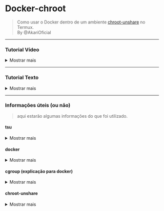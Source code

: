 # Docker-chroot
> Como usar o Docker dentro de um ambiente [chroot-unshare](https://github.com/Moe-hacker/termux-container) no Termux.<br>
> By @AkariOficial
-------------

### Tutorial Vídeo
<details>
<summary>Mostrar mais</summary>

### Como faz?

Telegram: [Assistir Vídeo](https://t.me/upload_akari/6)

</details>

-------------

### Tutorial Texto
<details>
<summary>Mostrar mais</summary>

### Como faz?

### **Instale o tsu** [#o quê é o tsu?](https://github.com/AkariOficial/docker-chroot#tsu)
```bash
 pkg in -y root-repo tsu
 tsu
```

### **Habilite o cgroup** [#o que é cgroup?](https://github.com/AkariOficial/docker-chroot#cgroup-explica%C3%A7%C3%A3o-para-docker)
```bash
 sudo mount -t tmpfs -o uid=0,gid=0,mode=0755 cgroup /sys/fs/cgroup
```

### **Inicie o docker** [#o que é docker?](https://github.com/AkariOficial/docker-chroot#docker)
```bash
 sudo dockerd --iptables=false &
```

### **Abra outra guia no termux e executa o chroot [2.2]**
```bash
 container -run arch
```
> nota: Volte para essa aba [inicie-o-docker](https://github.com/AkariOficial/docker-chroot#inicie-o-docker), após executar **container -run arch** acima.

### **Crie um arquivo chamado** ``docker.sock`` **em** ``chroot/var/run/docker.sock`` **e dê permissão 666**
```bash
 sudo touch arch/var/run/docker.sock; sudo chmod 666 arch/var/run/docker.sock
```
> Partindo do princípio que você sabe o que é um chroot e etc **(este não é um tutorial de chroot em específico).**

### **Expondo o socket do Docker que está localizado fora do ambiente chroot.**
```bash
 sudo mount --bind /data/docker/run/docker.sock /data/data/com.termux/files/home/arch/var/run/docker.sock
```
-------------

### Volte para a guia que você executou na etapa [#2.2](https://github.com/AkariOficial/docker-chroot/blob/main/README.md#abra-outra-guia-no-termux-e-executa-o-chroot-22) <br> e saia do chroot digitando exit e logue novamente.
```bash
 container -run arch
```
**Verificando se tudo ocorreu bem**
```bash
 docker info
```
> nota: (deve retornar informações da versão do docker e outros parâmetros).

#### Para saber se realmente funcionou,<br> tente executar um container:
```
 docker run hello-world
```
> ![Imagem do Docker com Chroot rodando imagem de um hello-world](https://user-images.githubusercontent.com/58480908/227385492-dc42dc9d-b0c2-4931-ac4f-c6bf023b8f0d.png)
-------------

</details>

--------
### Informações úteis (ou não)
> aqui estarão algumas informações do que foi utilizado.

#### tsu
<details>
<summary>Mostrar mais</summary>

```
O comando tsu é uma ferramenta
no Termux que permite obter 
privilégios de superusuário
(root) no terminal. É semelhante
ao comando su que é usado em
sistemas operacionais Linux.
```

</details>

#### docker
<details>
<summary>Mostrar mais</summary>

```
Docker é uma plataforma de 
software que permite criar, 
implantar e executar aplicativos 
em contêineres, que são ambientes 
isolados e leves que executam um 
aplicativo e seus componentes, 
incluindo bibliotecas e dependê-
ncias. 
Isso permite que os aplicativos 
sejam portáteis, escaláveis 
e executados consistentemente 
em diferentes ambientes.
```

</details>

#### cgroup (explicação para docker)
<details>
<summary>Mostrar mais</summary>

> Como já sabemos,  o Docker é uma 
plataforma de software que permite 
criar, implantar e executar aplicativos 
em contêineres. E o que seria o cgroup
em docker? cgroup é uma abreviação para 
"control group", um recurso do kernel do 
Linux que permite limitar, medir e isolar 
os recursos do sistema, como CPU, memória 
e E/S,para processos ou grupos de processos
específicos. <br> O comando ```sudo mount -t tmpfs -o uid=0,gid=0,mode=0755 cgroup /sys/fs/cgroup``` <br> monta o sistema de arquivos "cgroup" em /sys/fs/cgroup usando o tipo "tmpfs" (um sistema de arquivos virtual na memória). Ele especifica o UID (identificador do usuário) e GID (identificador do grupo) como 0, o que significa que apenas o usuário root tem acesso ao sistema de arquivos cgroup. O modo 0755 define as permissões de acesso ao sistema de arquivos, permitindo que os proprietários e outros usuários leiam e executem arquivos, mas apenas o proprietário possa gravar.

</details>

#### chroot-unshare
<details>
<summary>Mostrar mais</summary>

> O chroot-unshare é um recurso do Termux que permite criar um ambiente isolado dentro do sistema operacional Android, como se fosse uma máquina virtual. Esse ambiente pode ser usado para executar programas de outros sistemas operacionais, por exemplo. O comando chroot permite mudar o diretório raiz do sistema para outro diretório, enquanto o comando unshare permite criar um novo espaço de nomes para o processo. Juntos, eles criam um ambiente isolado do resto do sistema operacional.

</details>
